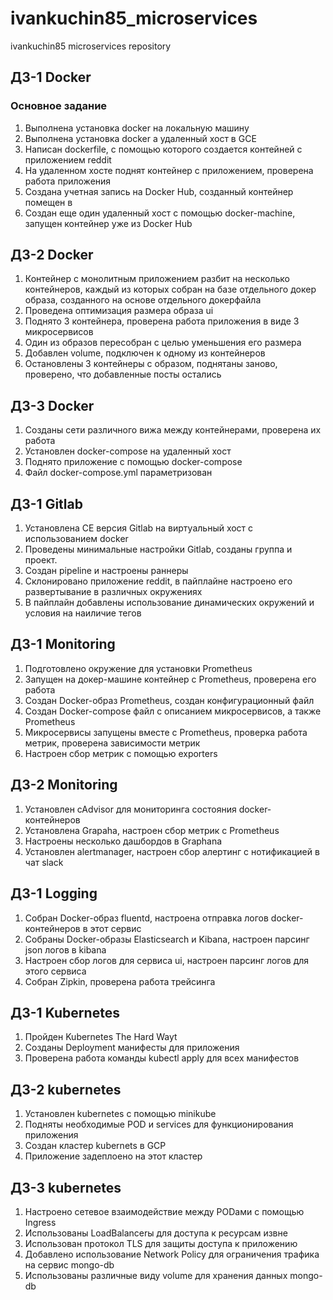 # ivankuchin85_microservices
ivankuchin85 microservices repository

## ДЗ-1 Docker

### Основное задание
1. Выполнена установка docker на локальную машину
2. Выполнена установка docker а удаленный хост в GCE
3. Написан dockerfile, с помощью которого создается контейней с приложением reddit
4. На удаленном хосте поднят контейнер с приложением, проверена работа приложения
5. Создана учетная запись на Docker Hub, созданный контейнер помещен в
6. Создан еще один удаленный хост с помощью docker-machine, запущен контейнер уже из Docker Hub


## ДЗ-2 Docker
1. Контейнер с монолитным приложением разбит на несколько контейнеров, каждый из которых собран на базе отдельного докер образа, созданного на основе отдельного докерфайла
2. Проведена оптимизация размера образа ui
3. Поднято 3 контейнера, проверена работа приложения в виде 3 микросервисов
4. Один из образов пересобран с целью уменьшения его размера
5. Добавлен volume, подключен к одному из контейнеров
6. Остановлены 3 контейнеры с образом, поднятаны заново, проверено, что добавленные посты остались

## ДЗ-3 Docker
1. Созданы сети различного вижа между контейнерами, проверена их работа
2. Установлен docker-compose на удаленный хост
3. Поднято приложение с помощью docker-compose
4. Файл docker-compose.yml параметризован

## ДЗ-1 Gitlab
1. Установлена CE версия Gitlab на виртуальный хост с использованием docker
2.  Проведены минимальные настройки Gitlab, созданы группа и проект.
3. Создан pipeline и настроены раннеры
4. Склонировано приложение reddit, в пайплайне настроено его развертывание в различных окружениях
5. В пайплайн добавлены использование динамических окружений и условия на наиличие тегов

## ДЗ-1 Monitoring
1. Подготовлено окружение для установки Prometheus
2. Запущен на докер-машине контейнер с Prometheus, проверена его работа
3. Создан Docker-образ Prometheus, создан конфигурационный файл
4. Создан Docker-compose файл с описанием микросервисов, а также Prometheus
5. Микросервисы запущены вместе с Prometheus, проверка работа метрик, проверена зависимости метрик
6. Настроен сбор метрик с помощью exporters

## ДЗ-2 Monitoring
1. Установлен cAdvisor для мониторинга состояния docker-контейнеров
2. Установлена Grapaha, настроен сбор метрик с Prometheus
3. Настроены несколько дашбордов в Graphana
4. Установлен alertmanager, настроен сбор алертинг с нотификацией в чат slack

## ДЗ-1 Logging
1. Собран Docker-образ fluentd, настроена отправка логов docker-контейнеров в этот сервис 
2. Собраны Docker-образы Elasticsearch и Kibana, настроен парсинг json логов в kibana
3. Настроен сбор логов для сервиса ui, настроен парсинг логов для этого сервиса
4. Собран Zipkin, проверена работа трейсинга

## ДЗ-1 Kubernetes
1. Пройден Kubernetes The Hard Wayt
2. Созданы Deployment манифесты для приложения
3. Проверена работа команды kubectl apply для всех манифестов

## ДЗ-2 kubernetes
1. Установлен kubernetes c помощью minikube
2. Подняты необходимые POD и services для функционирования приложения
3. Создан кластер kubernets в GCP
4. Приложение задеплоено на этот кластер

## ДЗ-3 kubernetes
1. Настроено сетевое взаимодействие между PODами с помощью Ingress
2. Использованы LoadBalancerы для доступа к ресурсам извне
3. Использован протокол TLS для защиты доступа к приложению
4. Добавлено использование Network Policy для ограничения трафика на сервис mongo-db
5. Использованы различные виду volume для хранения данных mongo-db
